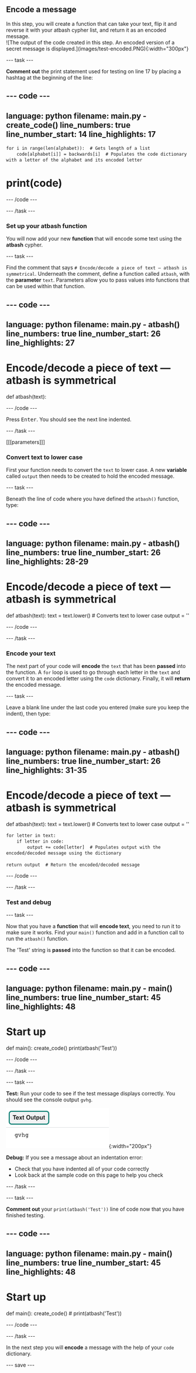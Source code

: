 ## Encode a message

<div style="display: flex; flex-wrap: wrap">
<div style="flex-basis: 200px; flex-grow: 1; margin-right: 15px;">
In this step, you will create a function that can take your text, flip it and reverse it with your atbash cypher list, and return it as an encoded message. 
</div>
<div>
![The output of the code created in this step. An encoded version of a secret message is displayed.](images/test-encoded.PNG){:width="300px"}
</div>
</div>

--- task ---

**Comment out** the print statement used for testing on line 17 by placing a hashtag at the beginning of the line:

--- code ---
---
language: python filename: main.py - create_code() line_numbers: true line_number_start: 14
line_highlights: 17
---

    for i in range(len(alphabet)):  # Gets length of a list
        code[alphabet[i]] = backwards[i]  # Populates the code dictionary with a letter of the alphabet and its encoded letter

# print(code)
--- /code ---

--- /task ---

### Set up your atbash function

You will now add your new **function** that will encode some text using the **atbash** cypher.

--- task ---

Find the comment that says `# Encode/decode a piece of text — atbash is symmetrical`. Underneath the comment, define a function called `atbash`, with the **parameter** `text`. Parameters allow you to pass values into functions that can be used within that function.

--- code ---
---
language: python filename: main.py - atbash() line_numbers: true line_number_start: 26
line_highlights: 27
---
# Encode/decode a piece of text — atbash is symmetrical
def atbash(text):

--- /code ---

Press <kbd>Enter</kbd>. You should see the next line indented.

--- /task ---

[[[parameters]]]

### Convert text to lower case

First your function needs to convert the `text` to lower case. A new **variable** called `output` then needs to be created to hold the encoded message.

--- task ---

Beneath the line of code where you have defined the `atbash()` function, type:

--- code ---
---
language: python filename: main.py - atbash() line_numbers: true line_number_start: 26
line_highlights: 28-29
---
# Encode/decode a piece of text — atbash is symmetrical
def atbash(text): text = text.lower()  # Converts text to lower case output = ''

--- /code ---

--- /task ---

### Encode your text

The next part of your code will **encode** the `text` that has been **passed** into the function. A `for` loop is used to go through each letter in the `text` and convert it to an encoded letter using the `code` dictionary. Finally, it will **return** the encoded message.

--- task ---

Leave a blank line under the last code you entered (make sure you keep the indent), then type:

--- code ---
---
language: python filename: main.py - atbash() line_numbers: true line_number_start: 26
line_highlights: 31-35
---
# Encode/decode a piece of text — atbash is symmetrical
def atbash(text): text = text.lower()  # Converts text to lower case output = ''

    for letter in text: 
        if letter in code: 
            output += code[letter]  # Populates output with the encoded/decoded message using the dictionary
    
    return output  # Return the encoded/decoded message

--- /code ---

--- /task ---

### Test and debug

--- task ---

Now that you have a **function** that will **encode text**, you need to run it to make sure it works. Find your `main()` function and add in a function call to run the `atbash()` function.

The 'Test' string is **passed** into the function so that it can be encoded.

--- code ---
---
language: python filename: main.py - main() line_numbers: true line_number_start: 45
line_highlights: 48
---
# Start up
def main(): create_code() print(atbash('Test'))

--- /code ---

--- /task ---

--- task ---

**Test:** Run your code to see if the test message displays correctly. You should see the console output `gvhg`.

![The output of the encoded text that is created in this step.](images/test-encoded.PNG){:width="200px"}

**Debug:** If you see a message about an indentation error:
- Check that you have indented all of your code correctly
- Look back at the sample code on this page to help you check

--- /task ---

--- task ---

**Comment out** your `print(atbash('Test'))` line of code now that you have finished testing.

--- code ---
---
language: python filename: main.py - main() line_numbers: true line_number_start: 45
line_highlights: 48
---
# Start up
def main(): create_code() # print(atbash('Test'))

--- /code ---

--- /task ---

In the next step you will **encode** a message with the help of your `code` dictionary.

--- save ---
